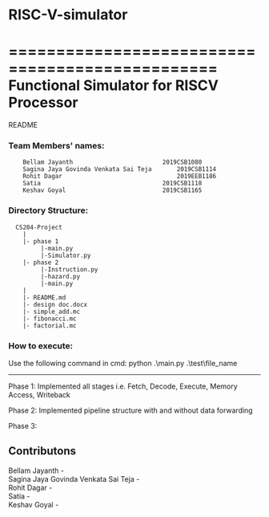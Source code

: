 # RISC-V-simulator
================================================
Functional Simulator for RISCV Processor
================================================

README

### Team Members' names:
        Bellam Jayanth	                       2019CSB1080
        Sagina Jaya Govinda Venkata Sai Teja       2019CSB1114
        Rohit Dagar	                               2019EEB1186
        Satia	                               2019CSB1118
        Keshav Goyal	                       2019CSB1165


### Directory Structure: 
      CS204-Project
        |
        |- phase 1
             |-main.py
             |-Simulator.py
        |- phase 2
             |-Instruction.py
             |-hazard.py
             |-main.py
        |     
        |- README.md
        |- design doc.docx
        |- simple_add.mc
        |- fibonacci.mc
        |- factorial.mc

      

### How to execute: 
Use the following command in cmd: 
    python .\main.py .\test\file_name
    
----------
Phase 1: Implemented all stages i.e. Fetch, Decode, Execute, Memory Access, Writeback

Phase 2: Implemented pipeline structure with and without data forwarding


Phase 3:

## Contributons
 Bellam Jayanth -   <br />
 Sagina Jaya Govinda Venkata Sai Teja -   <br />
 Rohit Dagar -   <br />
 Satia -    <br />
 Keshav Goyal -  

 

